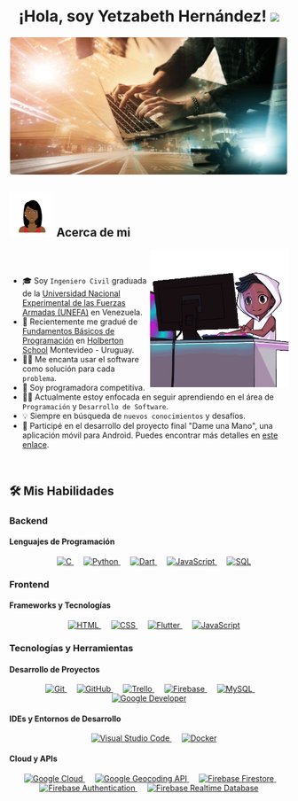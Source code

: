 <h1 align="center">¡Hola, soy Yetzabeth Hernández! <img src="https://media.giphy.com/media/hvRJCLFzcasrR4ia7z/giphy.gif" width="35"></h1>
<p align="center">
  <img src="https://github.com/yetzabeth/Yetzabeth/blob/main/civil%20y%20programacion%202.png" alt="Imagen" width="800" height="250">
<br>
	
## <picture><img src = "https://github.com/yetzabeth/Yetzabeth/blob/main/avatar%20de%20mujer.jpg" width = 80px></picture> Acerca de mi

<picture> <img align="right" src="https://github.com/yetzabeth/Yetzabeth/blob/main/mujer-code.gif?raw=true" width = 250px></picture>

<br><br>
- :mortar_board: Soy `Ingeniero Civil` graduada de la [Universidad Nacional Experimental de las Fuerzas Armadas (UNEFA)](http://unefa.edu.ve/) en Venezuela.
- :school: Recientemente me gradué de [Fundamentos Básicos de Programación](https://holbertonschool.uy/fundamentos/) en [Holberton School](https://holbertonschool.uy/) Montevideo - Uruguay.
- :technologist: Me encanta usar el software como solución para cada `problema`.
- :brain: Soy programadora competitiva.
- :student: Actualmente estoy enfocada en seguir aprendiendo en el área de `Programación` y `Desarrollo de Software`.
- :bulb: Siempre en búsqueda de `nuevos conocimientos` y desafíos.
- :iphone: Participé en el desarrollo del proyecto final "Dame una Mano", una aplicación móvil para Android. Puedes encontrar más detalles en [este enlace](https://github.com/esteban-silvera/Dame-Una-Mano).
<br>

## 🛠️ Mis Habilidades

### Backend

#### Lenguajes de Programación
<p align="center"> 
  &emsp; 
  <a href="#"> 
    <img alt="C" src="https://img.shields.io/badge/C%20-%232370ED.svg?style=plastic&logo=c&logoColor=white">
  </a> 
  &emsp;
  <a href="#"> 
    <img alt="Python" src="https://img.shields.io/badge/Python%20-%2314354C.svg?style=plastic&logo=python&logoColor=white">
  </a> 
  &emsp;
  <a href="#"> 
     <img alt="Dart" src="https://img.shields.io/badge/Dart-%230175C2.svg?style=plastic&logo=dart&logoColor=white">
   </a>
  &emsp;
  <a href="#"> 
    <img alt="JavaScript" src="https://img.shields.io/badge/JavaScript%20-%23F7DF1E.svg?style=plastic&logo=javascript&logoColor=black">
  </a>
  &emsp;
  <a href="#"> 
    <img alt="SQL" src="https://img.shields.io/badge/SQL-%234479A1.svg?style=plastic&logo=sql&logoColor=white">
  </a>
</p>

### Frontend

#### Frameworks y Tecnologías
<p align="center"> 
  &emsp; 
  <a href="#"> 
    <img alt="HTML" src="https://img.shields.io/badge/HTML5%20-%23E34F26.svg?style=plastic&logo=html5&logoColor=white">
  </a> 
  &emsp;
  <a href="#"> 
    <img alt="CSS" src="https://img.shields.io/badge/CSS%20-%231572B6.svg?style=plastic&logo=css3&logoColor=white">
  </a> 
  &emsp;
  <a href="#"> 
     <img alt="Flutter" src="https://img.shields.io/badge/Flutter-%2302569B.svg?style=plastic&logo=flutter&logoColor=white">
   </a>
  &emsp;
  <a href="#"> 
    <img alt="JavaScript" src="https://img.shields.io/badge/JavaScript%20-%23F7DF1E.svg?style=plastic&logo=javascript&logoColor=black">
  </a>
</p>

### Tecnologías y Herramientas

#### Desarrollo de Proyectos
<p align="center"> 
  &emsp; 
  <a href="#"> 
    <img alt="Git" src="https://img.shields.io/badge/Git%20-%23F05033.svg?style=plastic&logo=git&logoColor=white">
  </a> 
  &emsp;
  <a href="#"> 
    <img alt="GitHub" src="https://img.shields.io/badge/GitHub-%23181717.svg?style=plastic&logo=github&logoColor=white">
  </a> 
  &emsp;
  <a href="#"> 
     <img alt="Trello" src="https://img.shields.io/badge/Trello-%23026AA7.svg?style=plastic&logo=trello&logoColor=white">
   </a>
  &emsp;
  <a href="#"> 
    <img alt="Firebase" src="https://img.shields.io/badge/Firebase-%23039BE5.svg?style=plastic&logo=firebase">
  </a>
  &emsp;
  <a href="#"> 
    <img alt="MySQL" src="https://img.shields.io/badge/MySQL-%234479A1.svg?style=plastic&logo=mysql&logoColor=white">
  </a>
  &emsp;
  <a href="#"> 
    <img alt="Google Developer" src="https://img.shields.io/badge/Google%20Developer-%234285F4.svg?style=plastic&logo=google&logoColor=white">
  </a>
</p>

#### IDEs y Entornos de Desarrollo
<p align="center"> 
  &emsp; 
  <a href="#"> 
    <img alt="Visual Studio Code" src="https://img.shields.io/badge/Visual%20Studio%20Code-0078d7.svg?style=plastic&logo=visual-studio-code&logoColor=white">
  </a> 
  &emsp;
  <a href="#"> 
    <img alt="Docker" src="https://img.shields.io/badge/Docker-%232496ED.svg?style=plastic&logo=docker&logoColor=white">
  </a>
</p>

#### Cloud y APIs
<p align="center"> 
  &emsp; 
  <a href="#"> 
    <img alt="Google Cloud" src="https://img.shields.io/badge/Google%20Cloud-%234285F4.svg?style=plastic&logo=google-cloud&logoColor=white">
  </a> 
  &emsp;
  <a href="#"> 
    <img alt="Google Geocoding API" src="https://img.shields.io/badge/Google%20Geocoding%20API-%234285F4.svg?style=plastic&logo=google-maps&logoColor=white">
  </a> 
  &emsp;
  <a href="#"> 
    <img alt="Firebase Firestore" src="https://img.shields.io/badge/Firebase%20Firestore-%23039BE5.svg?style=plastic&logo=firebase&logoColor=white">
  </a> 
  &emsp;
  <a href="#"> 
    <img alt="Firebase Authentication" src="https://img.shields.io/badge/Firebase%20Authentication-%23039BE5.svg?style=plastic&logo=firebase&logoColor=white">
  </a> 
  &emsp;
  <a href="#"> 
    <img alt="Firebase Realtime Database" src="https://img.shields.io/badge/Firebase%20Realtime%20Database-%23039BE5.svg?style=plastic&logo=firebase&logoColor=white">
  </a> 
</p>
